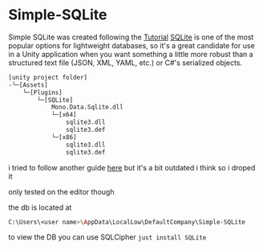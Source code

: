 # Simple-SQLite
Simple SQLite was created following the [Tutorial](https://www.youtube.com/watch?v=8bpYHCKdZno&ab_channel=Digestible)
[SQLite](https://sqlite.org/index.html) is one of the most popular options for lightweight databases, so it's a great candidate for use in a Unity application when you want something a little more robust than a structured text file (JSON, XML, YAML, etc.) or C#'s serialized objects.

```bash
[unity project folder]
-└─[Assets]
    └─[Plugins]
        └─[SQLite]
            Mono.Data.Sqlite.dll
            └─[x64]
                sqlite3.dll
                sqlite3.def
            └─[x86]
                sqlite3.dll
                sqlite3.def
```

i tried to follow another guide [here](https://javadocmd.com/blog/how-to-set-up-sqlite-for-unity/) but it's a bit outdated i think so i droped it


only tested on the editor though

the db is located at
```bash
C:\Users\<user name>\AppData\LocalLow\DefaultCompany\Simple-SQLite
```

to view the DB you can use SQLCipher `just install SQLite`
